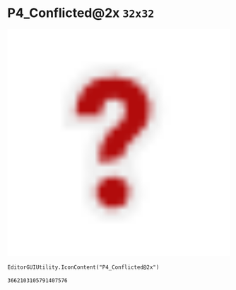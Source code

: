 # P4_Conflicted@2x `32x32`
<img src="/img/P4_Conflicted@2x.png" width=512 height=512>

``` CSharp
EditorGUIUtility.IconContent("P4_Conflicted@2x")
```
```
3662103105791407576
```
